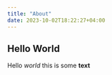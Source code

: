 ```yaml
---
title: "About"
date: 2023-10-02T18:22:27+04:00
---
```


## Hello World

Hello _world_ this is some **text**
